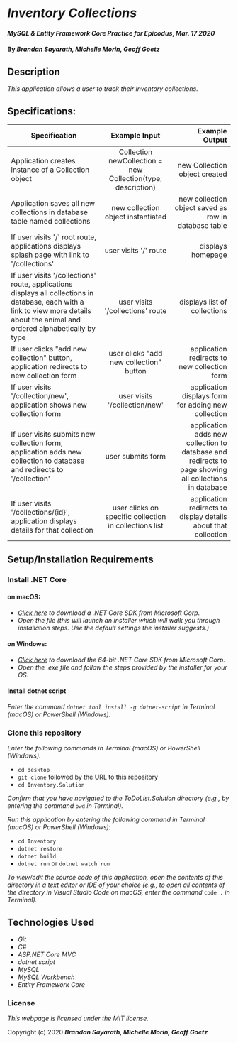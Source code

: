 # _Inventory Collections_

#### _MySQL & Entity Framework Core Practice for Epicodus_, _Mar. 17 2020_

#### By _**Brandan Sayarath, Michelle Morin, Geoff Goetz**_

## Description

_This application allows a user to track their inventory collections._

## Specifications:

| Specification | Example Input | Example Output |
| ------------- |:-------------:| -------------------:|
| Application creates instance of a Collection object | Collection newCollection = new Collection(type, description) | new Collection object created |
| Application saves all new collections in database table named collections | new collection object instantiated | new collection object saved as row in database table |
| If user visits '/' root route, applications displays splash page with link to '/collections' | user visits '/' route | displays homepage |
| If user visits '/collections' route, applications displays all collections in database, each with a link to view more details about the animal and ordered alphabetically by type | user visits '/collections' route | displays list of collections |
| If user clicks "add new collection" button, application redirects to new collection form | user clicks "add new collection" button | application redirects to new collection form |
| If user visits '/collection/new', application shows new collection form | user visits '/collection/new' | application displays form for adding new collection |
| If user visits submits new collection form, application adds new collection to database and redirects to '/collection' | user submits form | application adds new collection to database and redirects to page showing all collections in database |
| If user visits '/collections/{id}', application displays details for that collection | user clicks on specific collection in collections list | application redirects to display details about that collection |

## Setup/Installation Requirements

### Install .NET Core

#### on macOS:
* _[Click here](https://dotnet.microsoft.com/download/thank-you/dotnet-sdk-2.2.106-macos-x64-installer) to download a .NET Core SDK from Microsoft Corp._
* _Open the file (this will launch an installer which will walk you through installation steps. Use the default settings the installer suggests.)_

#### on Windows:
* _[Click here](https://dotnet.microsoft.com/download/thank-you/dotnet-sdk-2.2.203-windows-x64-installer) to download the 64-bit .NET Core SDK from Microsoft Corp._
* _Open the .exe file and follow the steps provided by the installer for your OS._

#### Install dotnet script
_Enter the command ``dotnet tool install -g dotnet-script`` in Terminal (macOS) or PowerShell (Windows)._

### Clone this repository

_Enter the following commands in Terminal (macOS) or PowerShell (Windows):_
* ``cd desktop``
* ``git clone`` followed by the URL to this repository
* ``cd Inventory.Solution``

_Confirm that you have navigated to the ToDoList.Solution directory (e.g., by entering the command_ ``pwd`` _in Terminal)._

_Run this application by entering the following command in Terminal (macOS) or PowerShell (Windows):_
* ``cd Inventory``
* ``dotnet restore``
* ``dotnet build``
* ``dotnet run`` or ``dotnet watch run``

_To view/edit the source code of this application, open the contents of this directory in a text editor or IDE of your choice (e.g., to open all contents of the directory in Visual Studio Code on macOS, enter the command_ ``code .`` _in Terminal)._

## Technologies Used
* _Git_
* _C#_
* _ASP.NET Core MVC_
* _dotnet script_
* _MySQL_
* _MySQL Workbench_
* _Entity Framework Core_

### License

*This webpage is licensed under the MIT license.*

Copyright (c) 2020 **_Brandan Sayarath, Michelle Morin, Geoff Goetz_**
